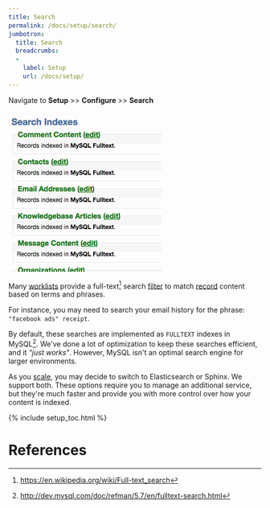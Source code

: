 ```yaml
---
title: Search
permalink: /docs/setup/search/
jumbotron:
  title: Search
  breadcrumbs:
  - 
    label: Setup
    url: /docs/setup/
---
```


Navigate to **Setup** >> **Configure** >> **Search**

<div class="cerb-screenshot">
<img src="/assets/images/docs/setup/search.png" class="screenshot">
</div>

Many [worklists](/docs/worklists/) provide a full-text[^fts] search [filter](/docs/workspaces/#filters) to match [record](/docs/records/) content based on terms and phrases.

For instance, you may need to search your email history for the phrase: `"facebook ads" receipt`.

By default, these searches are implemented as `FULLTEXT` indexes in MySQL[^mysql-fulltext].  We've done a lot of optimization to keep these searches efficient, and it _"just works"_.  However, MySQL isn't an optimal search engine for larger environments.

As you [scale](/docs/scaling), you may decide to switch to Elasticsearch or Sphinx. We support both.  These options require you to manage an additional service, but they're much faster and provide you with more control over how your content is indexed.

{% include setup_toc.html %}

# References

[^fts]: <https://en.wikipedia.org/wiki/Full-text_search>

[^mysql-fulltext]: <http://dev.mysql.com/doc/refman/5.7/en/fulltext-search.html>